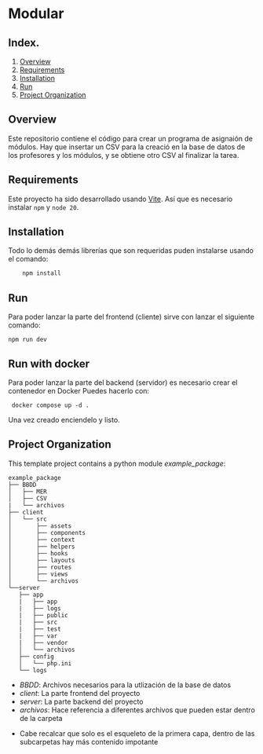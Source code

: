 # Modular

## Index. 

1. [Overview](#overview)
2. [Requirements](#requirements)
3. [Installation](#installation)
6. [Run](#run)
7. [Project Organization](#folders)

## <a name="overview">Overview</a>
Este repositorio contiene el código para crear un programa de asignaión de módulos. Hay que insertar un CSV para la creació en la base de datos de los profesores y los módulos, y se obtiene otro CSV al finalizar la tarea.

## <a name="requirements">Requirements</a>

Este proyecto ha sido desarrollado usando [Vite](https://es.vitejs.dev/guide/).
Así que es necesario instalar `npm` y `node 20`.

## <a name="installation">Installation</a>

Todo lo demás demás librerías que son requeridas puden instalarse usando el comando:

```bash
    npm install
```

## <a name="run">Run</a>

Para poder lanzar la parte del frontend (cliente) sirve con lanzar el siguiente comando:

```
npm run dev
```

## <a name="rundocker">Run with docker</a>
Para poder lanzar la parte del backend (servidor) es necesario crear el contenedor en Docker
Puedes hacerlo con:
```commandline
 docker compose up -d .
```

Una vez creado enciendelo y listo.

## <a name="folders"> Project Organization</a>

This template project contains a python module *example_package*:

```
example_package
├── BBDD
│   ├── MER
│   ├── CSV
|   └── archivos
├── client
│   └── src
│       ├── assets
│       ├── components
│       ├── context
│       ├── helpers
│       ├── hooks
│       ├── layouts
│       ├── routes
│       ├── views
│       └── archivos
└──server
   ├── app
   |   ├── app
   |   ├── logs
   |   ├── public
   |   ├── src
   |   ├── test
   |   ├── var
   |   ├── vendor
   │   └── archivos
   ├── config
   │   └── php.ini
   └── logs
```

* *BBDD*: Archivos necesarios para la utlización de la base de datos
* *client*: La parte frontend del proyecto
* *server*: La parte backend del proyecto
* *archivos*: Hace referencia a diferentes archivos que pueden estar dentro de la carpeta

- Cabe recalcar que solo es el esqueleto de la primera capa, dentro de las subcarpetas hay más contenido impotante